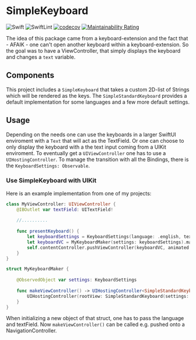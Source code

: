# SimpleKeyboard

![Swift](https://github.com/thisIsTheFoxe/SimpleKeyboard/workflows/Swift/badge.svg)
![SwiftLint](https://github.com/thisIsTheFoxe/SimpleKeyboard/workflows/SwiftLint/badge.svg)
[![codecov](https://codecov.io/gh/thisIsTheFoxe/SimpleKeyboard/branch/master/graph/badge.svg)](https://codecov.io/gh/thisIsTheFoxe/SimpleKeyboard)
[![Maintainability Rating](https://sonarcloud.io/api/project_badges/measure?project=thisIsTheFoxe_SimpleKeyboard&metric=sqale_rating)](https://sonarcloud.io/dashboard?id=thisIsTheFoxe_SimpleKeyboard)

The idea of this package came from a keyboard-extension and the fact that - AFAIK - one can't open another keyboard within a keyboard-extension. So the goal was to have a ViewController, that simply displays the keyboard and changes a `text` variable. 

## Components
This  project includes a `SimpleKeyboard` that takes a custom 2D-list of Strings which will be rendered as the keys.
The `SimpleStandardKeyboard` provides a default implementation for some languages and a few more default settings.

## Usage
Depending on the needs one can use the keyboards in a larger SwiftUI enviroment with a `Text` that will act as the TextField. 
Or one can choose to only display the keyboard with a the text input coming from a UIKit enviroment. To eventually get a `UIViewController` one has to use a `UIHostingController`. To manage the transition with all the Bindings, there is the `KeyboardSettings: Observable`. 

### Use SimpleKeyboard with UIKit
Here is an example implementation from one of my projects:
```swift
class MyViewController: UIViewController {
    @IBOutlet var textField: UITextField!
    
    //..........
    
    func presentKeyboard() {
        let keyboardSettings = KeyboardSettings(language: .english, textInput: self.textField)
        let keyboardVC = MyKeyboardMaker(settings: keyboardSettings).makeViewController()
        self.contentController.pushViewController(keyboardVC, animated: true)
    }
}

```

```swift
struct MyKeyboardMaker {
    
    @ObservedObject var settings: KeyboardSettings
    
    func makeViewController() -> UIHostingController<SimpleStandardKeyboard> {
        UIHostingController(rootView: SimpleStandardKeyboard(settings: $settings)
    }
}
```

When initializing a new object of that struct, one has to pass the language and textField. Now `makeViewController()` can be called e.g. pushed onto a NavigationController.  

